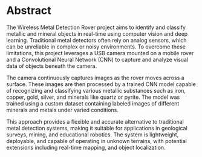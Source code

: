 # Abstract

The Wireless Metal Detection  Rover project aims to identify and classify metallic and mineral objects in real-time using computer vision and deep learning. Traditional metal detectors often rely on analog sensors, which can be unreliable in complex or noisy environments. To overcome these limitations, this project leverages a USB camera mounted on a mobile rover and a Convolutional Neural Network (CNN) to capture and analyze visual data of objects beneath the camera.

The camera continuously captures images as the rover moves across a surface. These images are then processed by a trained CNN model capable of recognizing and classifying various metallic substances such as iron, copper, gold, silver, and minerals like quartz or pyrite. The model was trained using a custom dataset containing labeled images of different minerals and metals under varied conditions.

This approach provides a flexible and accurate alternative to traditional metal detection systems, making it suitable for applications in geological surveys, mining, and educational robotics. The system is lightweight, deployable, and capable of operating in unknown terrains, with potential extensions including real-time mapping, and object localization.


